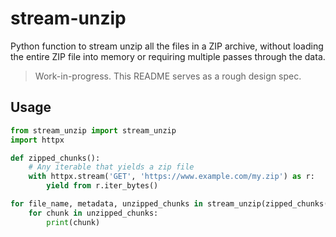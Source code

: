 # stream-unzip

Python function to stream unzip all the files in a ZIP archive, without loading the entire ZIP file into memory or requiring multiple passes through the data.

> Work-in-progress. This README serves as a rough design spec.

## Usage

```python
from stream_unzip import stream_unzip
import httpx

def zipped_chunks():
    # Any iterable that yields a zip file
    with httpx.stream('GET', 'https://www.example.com/my.zip') as r:
        yield from r.iter_bytes()

for file_name, metadata, unzipped_chunks in stream_unzip(zipped_chunks()):
    for chunk in unzipped_chunks:
        print(chunk)
```
